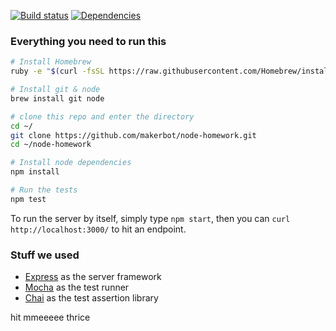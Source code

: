 [![Build status](https://travis-ci.org/makerbot/node-homework.svg?branch=master)](https://travis-ci.org/makerbot/node-homework)
[![Dependencies](https://david-dm.org/makerbot/node-homework.svg)](https://david-dm.org/makerbot/node-homework)

### Everything you need to run this

```sh
# Install Homebrew
ruby -e "$(curl -fsSL https://raw.githubusercontent.com/Homebrew/install/master/install)"

# Install git & node
brew install git node

# clone this repo and enter the directory
cd ~/
git clone https://github.com/makerbot/node-homework.git
cd ~/node-homework

# Install node dependencies
npm install

# Run the tests
npm test
```

To run the server by itself, simply type `npm start`, then you can `curl http://localhost:3000/` to hit an endpoint.

### Stuff we used
* [Express](http://expressjs.com/) as the server framework
* [Mocha](http://mochajs.org/) as the test runner
* [Chai](http://chaijs.com/) as the test assertion library

hit mmeeeee
thrice

